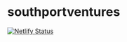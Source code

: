 # southportventures

[![Netlify Status](https://api.netlify.com/api/v1/badges/7c5644c0-4827-49b0-849b-cf50ae17d0d3/deploy-status)](https://app.netlify.com/sites/southportventures/deploys)
